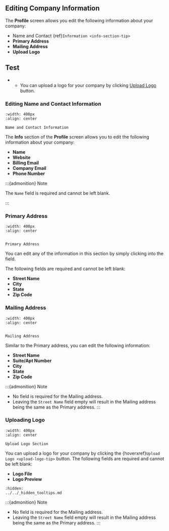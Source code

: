 ## Editing Company Information

The **Profile** screen allows you edit the following information about your company:

- Name and Contact {ref}`Information <info-section-tip>`
- **Primary Address**
- **Mailing Address**
- **Upload Logo**

## Test


- - You can upload a logo for your company by clicking [Upload Logo](tippy=upload-logo-button) button.




### Editing Name and Contact Information


```{figure} ../../_static/solo_app/Profile/information-section/info-zoomed-in.png
:width: 400px
:align: center

Name and Contact Information
```


The **Info** section of the **Profile** screen allows you to edit the following information about your company:

- **Name** 
- **Website**
- **Billing Email**
- **Company Email**
- **Phone Number**



:::{admonition} Note

The ``Name`` field is required and cannot be left blank.


:::


### Primary Address


```{figure} ../../_static/solo_app/Profile/information-section/primary-address-zoomed-in.png
:width: 400px
:align: center


Primary Address 

```


You can edit any of the information in this section by simply clicking into the field. 

The following fields are required and cannot be left blank:

- **Street Name**
- **City**
- **State**
- **Zip Code**





### Mailing Address


```{figure}  ../../_static/solo_app/Profile/information-section/mailing-address-zoomed-in.png
:width: 400px
:align: center


Mailing Address 

```


Similar to the Primary address, you can edit the following information:

- **Street Name**
- **Suite/Apt Number**
- **City**
- **State**
- **Zip Code**



:::{admonition} Note

- No field is required for the Mailing address.
- Leaving the ``Street Name`` field empty will result in the Mailing address being the same as the Primary address.
:::


### Uploading Logo


```{figure} ../../_static/solo_app/Profile/upload-logo-section/upload-logo.png
:width: 400px
:align: center

Upload Logo Section
```


You can upload a logo for your company by clicking the {hoverxref}`Upload Logo <upload-logo-tip>` button. The following fields are required and cannot be left blank:

- **Logo File**
- **Logo Preview**




```{toctree}
:hidden:
../../_hidden_tooltips.md
```





:::{admonition} Note

- No field is required for the Mailing address.
- Leaving the ``Street Name`` field empty will result in the Mailing address being the same as the Primary address.
:::

